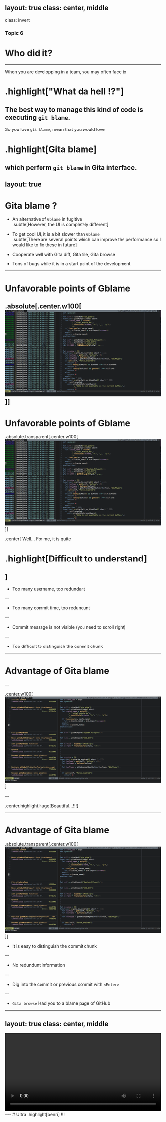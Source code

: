 layout: true
class: center, middle
---
class: invert
### Topic 6
# Who did it?
---
When you are developping in a team, you may often face to
# .highlight["What da hell !?"]
The best way to manage this kind of code is executing `git blame`.
---
So you love `git blame`, mean that you would love
# .highlight[Gita blame]
which perform `git blame` in Gita interface.
---
layout: true
---
# Gita blame ?

- An alternative of `Gblame` in fugitive<br>
  .subtle[However, the UI is completely different]

- To get cool UI, it is a bit slower than `Gblame`<br>
  .subtle[There are several points which can improve the performance so I would like to fix these in future]

- Cooperate well with Gita diff, Gita file, Gita browse<br>

- Tons of bugs while it is in a start point of the development

---
# Unfavorable points of Gblame
.absolute[.center.w100[![fugitive Gblame](img/fugitive_Gblame.png)]]
---
# Unfavorable points of Gblame
.absolute.transparent[.center.w100[![fugitive Gblame](img/fugitive_Gblame.png)]]

.center[
Well... For me, it is quite
# .highlight[Difficult to understand]
]
--

- Too many username, too redundant

--

- Too many commit time, too redundunt

--

- Commit message is not visible (you need to scroll right)

--

- Too difficult to distinguish the commit chunk
---
# Advantage of Gita blame
--

.center.w100[![gita blame](img/gita_blame.png)]

--

.center.highlight.huge[Beautiful...!!!]

---
# Advantage of Gita blame

.absolute.transparent[.center.w100[![gita blame](img/gita_blame.png)]]

- It is easy to distinguish the commit chunk

--

- No redundunt information

--

- Dig into the commit or previous commit with `<Enter>`

--

- `Gita browse` lead you to a blame page of GitHub

---
layout: true
class: center, middle
---
<video controls style="width: 100%">
  <source src="img/gita_blame.webm">
</video>
---
# Ultra .highlight[benri] !!!


